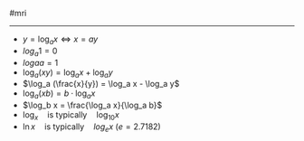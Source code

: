 #mri 
___
- $y = \log_a x \iff x = ay$
- $log_a 1 = 0$
- $loga a = 1$
- $\log_a (xy) = \log_a x + \log_a y$
- $\log_a (\frac{x}{y}) = \log_a x - \log_a y$
- $\log_a (xb) = b\cdot\log_a x$
- $\log_b x = \frac{\log_a x}{\log_a b}$ 
- $\log_x \quad\text{is typically}\quad \log_{10} x$
- $\ln x \quad\text{is typically}\quad log_e x$ $(e = 2.7182)$